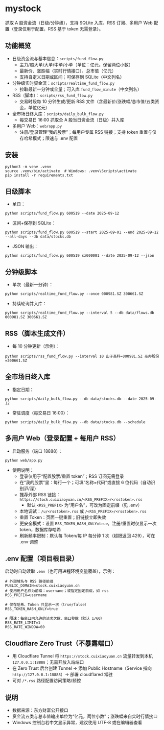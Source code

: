 # mystock

抓取 A 股资金流（日级/分钟级），支持 SQLite 入库、RSS 订阅、多用户 Web 配置（登录仅用于配置，RSS 基于 token 无需登录）。

## 功能概览
- 日级资金流与基本信息：`scripts/fund_flow.py`
  - 主力/超大单/大单/中单/小单（单位：亿元，保留两位小数）
  - 最新价、涨跌幅（实时行情接口）、总市值（亿元）
  - 支持自定义日期或区间；可保存到 SQLite（中文列名）
- 分钟级实时资金流：`scripts/realtime_fund_flow.py`
  - 拉取最新一分钟或全量；可入库 `fund_flow_minute`（中文列名）
- RSS（脚本）：`scripts/rss_fund_flow.py`
  - 交易时段每 10 分钟生成/更新 RSS 文件（含最新价/涨跌幅/总市值/五类资金，单位亿元）
- 全市场日终入库：`scripts/daily_bulk_flow.py`
  - 每交易日 16:00 抓取全 A 股当日资金流（日级）并入库
- 多用户 Web：`web/app.py`
  - 注册/登录管理“我的股票”；每用户专属 RSS 链接；支持 token 重置与仅存哈希模式；限速与 .env 配置

## 安装
```
python3 -m venv .venv
source .venv/bin/activate  # Windows: .venv\Scripts\activate
pip install -r requirements.txt
```

## 日级脚本
- 单日：
```
python scripts/fund_flow.py 600519 --date 2025-09-12
```
- 区间+保存到 SQLite：
```
python scripts/fund_flow.py 600519 --start 2025-09-01 --end 2025-09-12 --all-days --db data/stocks.db
```
- JSON 输出：
```
python scripts/fund_flow.py 600519 sz000001 --date 2025-09-12 --json
```

## 分钟级脚本
- 单次（最新一分钟）：
```
python scripts/realtime_fund_flow.py --once 000981.SZ 300661.SZ
```
- 持续轮询并入库：
```
python scripts/realtime_fund_flow.py --interval 5 --db data/flows.db 000981.SZ 300661.SZ
```

## RSS（脚本生成文件）
- 每 10 分钟更新（示例）：
```
python scripts/rss_fund_flow.py --interval 10 山子高科=000981.SZ 圣邦股份=300661.SZ
```

## 全市场日终入库
- 指定日期：
```
python scripts/daily_bulk_flow.py --db data/stocks.db --date 2025-09-12
```
- 常驻调度（每交易日 16:00）：
```
python scripts/daily_bulk_flow.py --db data/stocks.db --schedule
```

## 多用户 Web（登录配置 + 每用户 RSS）
- 启动服务（端口 18888）：
```
python web/app.py
```
- 使用说明：
  - 登录仅用于“配置股票/重置 token”；RSS 订阅无需登录
  - 在“我的股票”里：每行一个；可填“名称=代码”或直接 6 位代码（自动识别沪/深）
  - 推荐外部 RSS 链接：`https://stock.cuixiaoyuan.cn/<RSS_PREFIX>/<rsstoken>.rss`
    - 默认 `<RSS_PREFIX>` 为“用户名”，可改为固定前缀（见 .env）
  - 本地调试：`/u/<rsstoken>.rss` 或 `/<RSS_PREFIX>/<rsstoken>.rss`
  - 重置 Token：页面一键重置；旧链接立即失效
  - 更安全模式：设置 `RSS_TOKEN_HASH_ONLY=true`，注册/重置时仅显示一次 token，数据库存哈希
  - 刷新频率限制：默认每 Token/每 IP 每分钟 1 次（超限返回 429），可在 .env 调整

## .env 配置（项目根目录）
启动时自动读取 `.env`（也可用进程环境变量覆盖），示例：
```
# 外部域名与 RSS 路径前缀
PUBLIC_DOMAIN=stock.cuixiaoyuan.cn
# 使用用户名作为前缀：username；或指定固定前缀，如 rss
RSS_PREFIX=username

# 仅存哈希、Token 只显示一次（true/false）
RSS_TOKEN_HASH_ONLY=true

# 限速：每窗口内允许的请求次数、窗口秒数（默认 1/60）
RSS_RATE_LIMIT=1
RSS_RATE_WINDOW=60
```

## Cloudflare Zero Trust（不暴露端口）
- 用 Cloudflare Tunnel 将 `https://stock.cuixiaoyuan.cn` 流量转发到本机 `127.0.0.1:18888`；无需开放入站端口
- 在 Zero Trust 后台创建 Tunnel → 添加 Public Hostname（Service 指向 `http://127.0.0.1:18888`）→ 部署 cloudflared 常驻
- 可对 `/*.rss` 路径配置访问策略/频控

## 说明
- 数据来源：东方财富公开接口
- 资金流五类与总市值输出单位为“亿元，两位小数”；涨跌幅来自实时行情接口
- Windows 控制台若中文显示异常，建议使用 UTF-8 或在编辑器查看
